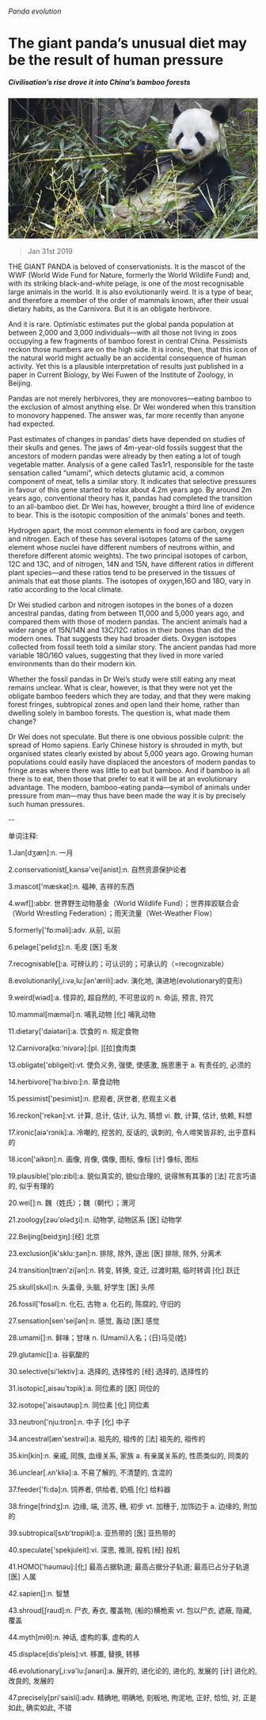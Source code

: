 ###### Panda evolution

# The giant panda’s unusual diet may be the result of human pressure 

##### Civilisation’s rise drove it into China’s bamboo forests 

![image](images/20190202_STP001_0.jpg) 

> Jan 31st 2019 

 

THE GIANT PANDA is beloved of conservationists. It is the mascot of the WWF (World Wide Fund for Nature, formerly the World Wildlife Fund) and, with its striking black-and-white pelage, is one of the most recognisable large animals in the world. It is also evolutionarily weird. It is a type of bear, and therefore a member of the order of mammals known, after their usual dietary habits, as the Carnivora. But it is an obligate herbivore. 

And it is rare. Optimistic estimates put the global panda population at between 2,000 and 3,000 individuals—with all those not living in zoos occupying a few fragments of bamboo forest in central China. Pessimists reckon those numbers are on the high side. It is ironic, then, that this icon of the natural world might actually be an accidental consequence of human activity. Yet this is a plausible interpretation of results just published in a paper in Current Biology, by Wei Fuwen of the Institute of Zoology, in Beijing. 

Pandas are not merely herbivores, they are monovores—eating bamboo to the exclusion of almost anything else. Dr Wei wondered when this transition to monovory happened. The answer was, far more recently than anyone had expected. 

Past estimates of changes in pandas’ diets have depended on studies of their skulls and genes. The jaws of 4m-year-old fossils suggest that the ancestors of modern pandas were already by then eating a lot of tough vegetable matter. Analysis of a gene called Tas1r1, responsible for the taste sensation called “umami”, which detects glutamic acid, a common component of meat, tells a similar story. It indicates that selective pressures in favour of this gene started to relax about 4.2m years ago. By around 2m years ago, conventional theory has it, pandas had completed the transition to an all-bamboo diet. Dr Wei has, however, brought a third line of evidence to bear. This is the isotopic composition of the animals’ bones and teeth. 

Hydrogen apart, the most common elements in food are carbon, oxygen and nitrogen. Each of these has several isotopes (atoms of the same element whose nuclei have different numbers of neutrons within, and therefore different atomic weights). The two principal isotopes of carbon, 12C and 13C, and of nitrogen, 14N and 15N, have different ratios in different plant species—and these ratios tend to be preserved in the tissues of animals that eat those plants. The isotopes of oxygen,16O and 18O, vary in ratio according to the local climate. 

Dr Wei studied carbon and nitrogen isotopes in the bones of a dozen ancestral pandas, dating from between 11,000 and 5,000 years ago, and compared them with those of modern pandas. The ancient animals had a wider range of 15N/14N and 13C/12C ratios in their bones than did the modern ones. That suggests they had broader diets. Oxygen isotopes collected from fossil teeth told a similar story. The ancient pandas had more variable 18O/16O values, suggesting that they lived in more varied environments than do their modern kin. 

Whether the fossil pandas in Dr Wei’s study were still eating any meat remains unclear. What is clear, however, is that they were not yet the obligate bamboo feeders which they are today, and that they were making forest fringes, subtropical zones and open land their home, rather than dwelling solely in bamboo forests. The question is, what made them change? 

Dr Wei does not speculate. But there is one obvious possible culprit: the spread of Homo sapiens. Early Chinese history is shrouded in myth, but organised states clearly existed by about 5,000 years ago. Growing human populations could easily have displaced the ancestors of modern pandas to fringe areas where there was little to eat but bamboo. And if bamboo is all there is to eat, then those that prefer to eat it will be at an evolutionary advantage. The modern, bamboo-eating panda—symbol of animals under pressure from man—may thus have been made the way it is by precisely such human pressures. 

-- 

 单词注释:

1.Jan[dʒæn]:n. 一月 

2.conservationist[,kәnsә'veiʃәnist]:n. 自然资源保护论者 

3.mascot['mæskәt]:n. 福神, 吉祥的东西 

4.wwf[]:abbr. 世界野生动物基金（World Wildlife Fund）；世界摔跤联合会（World Wrestling Federation）；雨天流量（Wet-Weather Flow） 

5.formerly['fɒ:mәli]:adv. 从前, 以前 

6.pelage['pelidʒ]:n. 毛皮 [医] 毛发 

7.recognisable[]:a. 可辨认的；可认识的；可承认的（=recognizable） 

8.evolutionarily[,i:və,lu:ʃən'ærili]:adv. 演化地, 演进地(evolutionary的变形) 

9.weird[wiәd]:a. 怪异的, 超自然的, 不可思议的 n. 命运, 预言, 符咒 

10.mammal[mæmәl]:n. 哺乳动物 [化] 哺乳动物 

11.dietary['daiәtәri]:a. 饮食的 n. 规定食物 

12.Carnivora[kɑ:'nivәrә]:[pl. ][拉]食肉类 

13.obligate['ɒbligeit]:vt. 使负义务, 强使, 使感激, 施恩惠于 a. 有责任的, 必须的 

14.herbivore['hә:bivɒ:]:n. 草食动物 

15.pessimist['pesimist]:n. 悲观者, 厌世者, 悲观主义者 

16.reckon['rekәn]:vt. 计算, 总计, 估计, 认为, 猜想 vi. 数, 计算, 估计, 依赖, 料想 

17.ironic[aiә'rɔnik]:a. 冷嘲的, 挖苦的, 反话的, 讽刺的, 令人啼笑皆非的, 出乎意料的 

18.icon['aikɒn]:n. 画像, 肖像, 偶像, 图标, 像标 [计] 像标, 图标 

19.plausible['plɒ:zibl]:a. 貌似真实的, 貌似合理的, 说得煞有其事的 [法] 花言巧语的, 似乎有理的 

20.wei[]:n. 魏（姓氏）；魏（朝代）；渭河 

21.zoology[zәu'ɒlәdʒi]:n. 动物学, 动物区系 [医] 动物学 

22.Beijing[beidʒiŋ]:[经] 北京 

23.exclusion[ik'sklu:ʒәn]:n. 排除, 除外, 逐出 [医] 排除, 除外, 分离术 

24.transition[træn'ziʃәn]:n. 转变, 转换, 变迁, 过渡时期, 临时转调 [化] 跃迁 

25.skull[skʌl]:n. 头盖骨, 头脑, 好学生 [医] 头颅 

26.fossil['fɒsәl]:n. 化石, 古物 a. 化石的, 陈腐的, 守旧的 

27.sensation[sen'seiʃәn]:n. 感觉, 轰动 [医] 感觉 

28.umami[]:n. 鲜味；甘味 n. (Umami)人名；(日)马见(姓) 

29.glutamic[]:a. 谷氨酸的 

30.selective[si'lektiv]:a. 选择的, 选择性的 [经] 选择的, 选择性的 

31.isotopic[,aisәu'tɔpik]:a. 同位素的 [医] 同位的 

32.isotope['aisәutәup]:n. 同位素 [化] 同位素 

33.neutron['nju:trɒn]:n. 中子 [化] 中子 

34.ancestral[æn'sestrәl]:a. 祖先的, 祖传的 [法] 祖先的, 祖传的 

35.kin[kin]:n. 亲戚, 同族, 血缘关系, 家族 a. 有亲属关系的, 性质类似的, 同类的 

36.unclear[.ʌn'kliә]:a. 不易了解的, 不清楚的, 含混的 

37.feeder['fi:dә]:n. 饲养者, 供给者, 奶瓶 [化] 给料器 

38.fringe[frindʒ]:n. 边缘, 端, 流苏, 穗, 初步 vt. 加穗于, 加饰边于 a. 边缘的, 附加的 

39.subtropical[sʌb'trɒpikl]:a. 亚热带的 [医] 亚热带的 

40.speculate['spekjuleit]:vi. 深思, 推测, 投机 [经] 投机 

41.HOMO['hәumәu]:[化] 最高占据轨道; 最高占据分子轨道; 最高已占分子轨道 [医] 人属 

42.sapien[]:n. 智慧 

43.shroud[ʃraud]:n. 尸衣, 寿衣, 覆盖物, (船的)横桅索 vt. 包以尸衣, 遮蔽, 隐藏, 覆盖 

44.myth[miθ]:n. 神话, 虚构的事, 虚构的人 

45.displace[dis'pleis]:vt. 移置, 替换, 转移 

46.evolutionary[,i:vә'lu:ʃәnәri]:a. 展开的, 进化论的, 进化的, 发展的 [计] 进化的, 改良的, 发展的 

47.precisely[pri'saisli]:adv. 精确地, 明确地, 刻板地, 拘泥地, 正好, 恰恰, 对, 正是如此, 确实如此, 不错 


